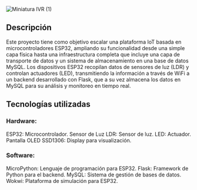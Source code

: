 ![Miniatura IVR (1)](https://github.com/user-attachments/assets/0290406f-7b30-4855-a57c-80bfd41d62fe)

## Descripción
Este proyecto tiene como objetivo escalar una plataforma IoT basada en microcontroladores ESP32, ampliando su funcionalidad desde una simple capa física hasta una infraestructura completa que incluye una capa de transporte de datos y un sistema de almacenamiento en una base de datos MySQL. Los dispositivos ESP32 recopilan datos de sensores de luz (LDR) y controlan actuadores (LED), transmitiendo la información a través de WiFi a un backend desarrollado con Flask, que a su vez almacena los datos en MySQL para su análisis y monitoreo en tiempo real.

## Tecnologías utilizadas

### Hardware:
ESP32: Microcontrolador.
Sensor de Luz LDR: Sensor de luz.
LED: Actuador.
Pantalla OLED SSD1306: Display para visualización.

### Software:
MicroPython: Lenguaje de programación para ESP32.
Flask: Framework de Python para el backend.
MySQL: Sistema de gestión de bases de datos.
Wokwi: Plataforma de simulación para ESP32.
